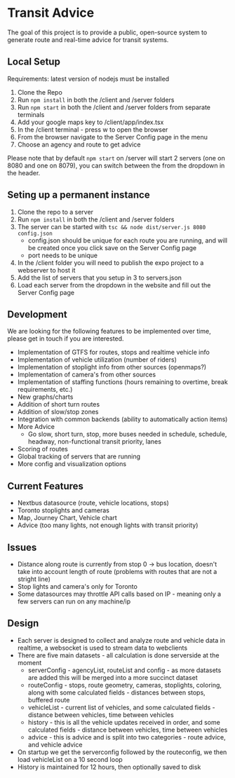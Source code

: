 # Transit Advice
The goal of this project is to provide a public, open-source system to generate route and real-time advice for transit systems.

## Local Setup
Requirements: latest version of nodejs must be installed

1. Clone the Repo
2. Run `npm install` in both the /client and /server folders
3. Run `npm start` in both the /client and /server folders from separate terminals
4. Add your google maps key to /client/app/index.tsx
4. In the /client terminal - press w to open the browser
5. From the browser navigate to the Server Config page in the menu
6. Choose an agency and route to get advice

Please note that by default `npm start` on /server will start 2 servers (one on 8080 and one on 8079), you can switch between the from the dropdown in the header.

## Seting up a permanent instance
1. Clone the repo to a server
2. Run `npm install` in both the /client and /server folders
3. The server can be started with `tsc && node dist/server.js 8080 config.json`
    - config.json should be unique for each route you are running, and will be created once you click save on the Server Config page
    - port needs to be unique
4. In the /client folder you will need to publish the expo project to a webserver to host it
5. Add the list of servers that you setup in 3 to servers.json
6. Load each server from the dropdown in the website and fill out the Server Config page

## Development
We are looking for the following features to be implemented over time, please get in touch if you are interested.
- Implementation of GTFS for routes, stops and realtime vehicle info
- Implementation of vehicle utilization (number of riders)
- Implementation of stoplight info from other sources (openmaps?)
- Implementation of camera's from other sources
- Implementation of staffing functions (hours remaining to overtime, break requirements, etc.)
- New graphs/charts
- Addition of short turn routes
- Addition of slow/stop zones
- Integration with common backends (ability to automatically action items)
- More Advice
    - Go slow, short turn, stop, more buses needed in schedule, schedule, headway, non-functional transit priority, lanes
- Scoring of routes
- Global tracking of servers that are running
- More config and visualization options

## Current Features
- Nextbus datasource (route, vehicle locations, stops)
- Toronto stoplights and cameras
- Map, Journey Chart, Vehicle chart
- Advice (too many lights, not enough lights with transit priority)

## Issues
- Distance along route is currently from stop 0 -> bus location, doesn't take into account length of route (problems with routes that are not a stright line)
- Stop lights and camera's only for Toronto
- Some datasources may throttle API calls based on IP - meaning only a few servers can run on any machine/ip

## Design
- Each server is designed to collect and analyze route and vehicle data in realtime, a websocket is used to stream data to webclients
- There are five main datasets - all calculation is done serverside at the moment
    - serverConfig - agencyList, routeList and config - as more datasets are added this will be merged into a more succinct dataset
    - routeConfig - stops, route geometry, cameras, stoplights, coloring, along with some calculated fields - distances between stops, buffered route
    - vehicleList - current list of vehicles, and some calculated fields - distance between vehicles, time between vehicles
    - history - this is all the vehicle updates received in order, and some calculated fields - distance between vehicles, time between vehicles
    - advice - this is advice and is split into two categories - route advice, and vehicle advice
- On startup we get the serverconfig followed by the routeconfig, we then load vehicleList on a 10 second loop
- History is maintained for 12 hours, then optionally saved to disk

